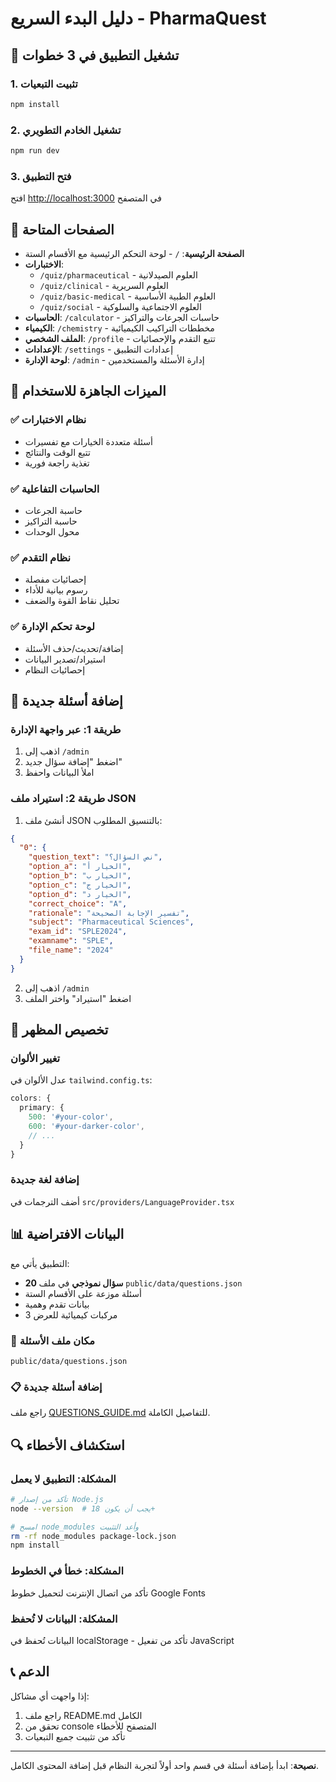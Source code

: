 # دليل البدء السريع - PharmaQuest

## 🚀 تشغيل التطبيق في 3 خطوات

### 1. تثبيت التبعيات
```bash
npm install
```

### 2. تشغيل الخادم التطويري
```bash
npm run dev
```

### 3. فتح التطبيق
افتح [http://localhost:3000](http://localhost:3000) في المتصفح

## 📱 الصفحات المتاحة

- **الصفحة الرئيسية**: `/` - لوحة التحكم الرئيسية مع الأقسام الستة
- **الاختبارات**: 
  - `/quiz/pharmaceutical` - العلوم الصيدلانية
  - `/quiz/clinical` - العلوم السريرية
  - `/quiz/basic-medical` - العلوم الطبية الأساسية
  - `/quiz/social` - العلوم الاجتماعية والسلوكية
- **الحاسبات**: `/calculator` - حاسبات الجرعات والتراكيز
- **الكيمياء**: `/chemistry` - مخططات التراكيب الكيميائية
- **الملف الشخصي**: `/profile` - تتبع التقدم والإحصائيات
- **الإعدادات**: `/settings` - إعدادات التطبيق
- **لوحة الإدارة**: `/admin` - إدارة الأسئلة والمستخدمين

## 🎯 الميزات الجاهزة للاستخدام

### ✅ نظام الاختبارات
- أسئلة متعددة الخيارات مع تفسيرات
- تتبع الوقت والنتائج
- تغذية راجعة فورية

### ✅ الحاسبات التفاعلية
- حاسبة الجرعات
- حاسبة التراكيز
- محول الوحدات

### ✅ نظام التقدم
- إحصائيات مفصلة
- رسوم بيانية للأداء
- تحليل نقاط القوة والضعف

### ✅ لوحة تحكم الإدارة
- إضافة/تحديث/حذف الأسئلة
- استيراد/تصدير البيانات
- إحصائيات النظام

## 🔧 إضافة أسئلة جديدة

### طريقة 1: عبر واجهة الإدارة
1. اذهب إلى `/admin`
2. اضغط "إضافة سؤال جديد"
3. املأ البيانات واحفظ

### طريقة 2: استيراد ملف JSON
1. أنشئ ملف JSON بالتنسيق المطلوب:
```json
{
  "0": {
    "question_text": "نص السؤال؟",
    "option_a": "الخيار أ",
    "option_b": "الخيار ب", 
    "option_c": "الخيار ج",
    "option_d": "الخيار د",
    "correct_choice": "A",
    "rationale": "تفسير الإجابة الصحيحة",
    "subject": "Pharmaceutical Sciences",
    "exam_id": "SPLE2024",
    "examname": "SPLE",
    "file_name": "2024"
  }
}
```
2. اذهب إلى `/admin`
3. اضغط "استيراد" واختر الملف

## 🎨 تخصيص المظهر

### تغيير الألوان
عدل الألوان في `tailwind.config.ts`:
```typescript
colors: {
  primary: {
    500: '#your-color',
    600: '#your-darker-color',
    // ...
  }
}
```

### إضافة لغة جديدة
أضف الترجمات في `src/providers/LanguageProvider.tsx`

## 📊 البيانات الافتراضية

التطبيق يأتي مع:
- **20 سؤال نموذجي** في ملف `public/data/questions.json`
- أسئلة موزعة على الأقسام الستة
- بيانات تقدم وهمية
- 3 مركبات كيميائية للعرض

### 📍 مكان ملف الأسئلة
```
public/data/questions.json
```

### 📋 إضافة أسئلة جديدة
راجع ملف [QUESTIONS_GUIDE.md](QUESTIONS_GUIDE.md) للتفاصيل الكاملة.

## 🔍 استكشاف الأخطاء

### المشكلة: التطبيق لا يعمل
```bash
# تأكد من إصدار Node.js
node --version  # يجب أن يكون 18+

# امسح node_modules وأعد التثبيت
rm -rf node_modules package-lock.json
npm install
```

### المشكلة: خطأ في الخطوط
تأكد من اتصال الإنترنت لتحميل خطوط Google Fonts

### المشكلة: البيانات لا تُحفظ
البيانات تُحفظ في localStorage - تأكد من تفعيل JavaScript

## 📞 الدعم

إذا واجهت أي مشاكل:
1. راجع ملف README.md الكامل
2. تحقق من console المتصفح للأخطاء
3. تأكد من تثبيت جميع التبعيات

---

**نصيحة**: ابدأ بإضافة أسئلة في قسم واحد أولاً لتجربة النظام قبل إضافة المحتوى الكامل.

